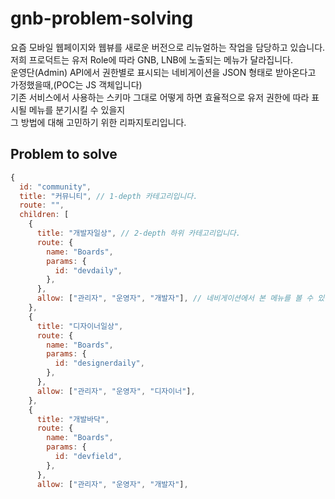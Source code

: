 # gnb-problem-solving

요즘 모바일 웹페이지와 웹뷰를 새로운 버전으로 리뉴얼하는 작업을 담당하고 있습니다.  
저희 프로덕트는 유저 Role에 따라 GNB, LNB에 노출되는 메뉴가 달라집니다.  
운영단(Admin) API에서 권한별로 표시되는 네비게이션을 JSON 형태로 받아온다고 가정했을때,(POC는 JS 객체입니다)  
기존 서비스에서 사용하는 스키마 그대로 어떻게 하면 효율적으로 유저 권한에 따라 표시될 메뉴를 분기시킬 수 있을지  
그 방법에 대해 고민하기 위한 리파지토리입니다.

## Problem to solve

```javascript
{
  id: "community",
  title: "커뮤니티", // 1-depth 카테고리입니다.
  route: "",
  children: [
    {
      title: "개발자일상", // 2-depth 하위 카테고리입니다.
      route: {
        name: "Boards",
        params: {
          id: "devdaily",
        },
      },
      allow: ["관리자", "운영자", "개발자"], // 네비게이션에서 본 메뉴를 볼 수 있는 유저 Role을 정의합니다.
    },
    {
      title: "디자이너일상",
      route: {
        name: "Boards",
        params: {
          id: "designerdaily",
        },
      },
      allow: ["관리자", "운영자", "디자이너"],
    },
    {
      title: "개발바닥",
      route: {
        name: "Boards",
        params: {
          id: "devfield",
        },
      },
      allow: ["관리자", "운영자", "개발자"],
```
